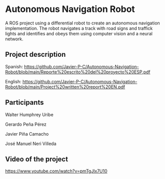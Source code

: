 # Autonomous Navigation Robot
A ROS project using a differential robot to create an autonomous navigation implementation. The robot navigates a track with road signs and traffick lights and identifies and obeys them using computer vision and a neural network.

## Project description
Spanish: https://github.com/Javier-P-C/Autonomous-Navigation-Robot/blob/main/Reporte%20escrito%20del%20proyecto%20ESP.pdf

English: https://github.com/Javier-P-C/Autonomous-Navigation-Robot/blob/main/Project%20written%20report%20EN.pdf

## Participants
Walter Humphrey Uribe

Gerardo Peña Pérez 

Javier Piña Camacho  

José Manuel Neri Villeda


## Video of the project
https://www.youtube.com/watch?v=pmTgJlx7U10
